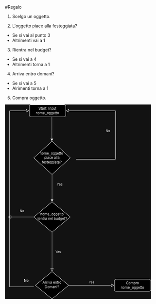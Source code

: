 #Regalo

1. Scelgo un oggetto.

2. L'oggetto piace alla festeggiata?

- Se si vai al punto 3
- Altrimenti vai a 1

3. Rientra nel budget?

- Se si vai a 4
- Altrimenti torna a 1

4. Arriva entro domani?

- Se si vai a 5
- Alrimenti torna a 1

5. Compra oggetto.

![Diagramma](Diagramma.jpg)
